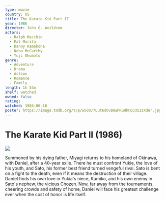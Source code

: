 ```yaml
---
type: movie
country: US
title: The Karate Kid Part II
year: 1986
director: John G. Avildsen
actors:
  - Ralph Macchio
  - Pat Morita
  - Danny Kamekona
  - Nobu McCarthy
  - Yuji Okumoto
genre:
  - Adventure
  - Drama
  - Action
  - Romance
  - Family
length: 1h 53m
shelf: watched
owned: false
rating:
watched: 1986-06-18
poster: https://image.tmdb.org/t/p/w500/7Lut6dOvB8wPRuHhHpJ3S3zXder.jpg
---
```


# The Karate Kid Part II (1986)

![](https://image.tmdb.org/t/p/w500/7Lut6dOvB8wPRuHhHpJ3S3zXder.jpg)

Summoned by his dying father, Miyagi returns to his homeland of Okinawa, with Daniel, after a 40-year exile. There he must confront Yukie, the love of his youth, and Sato, his former best friend turned vengeful rival. Sato is bent on a fight to the death, even if it means the destruction of their village. Daniel finds his own love in Yukia's niece, Kumiko, and his own enemy in Sato's nephew, the vicious Chozen. Now, far away from the tournaments, cheering crowds and safety of home, Daniel will face his greatest challenge ever when the cost of honor is life itself.